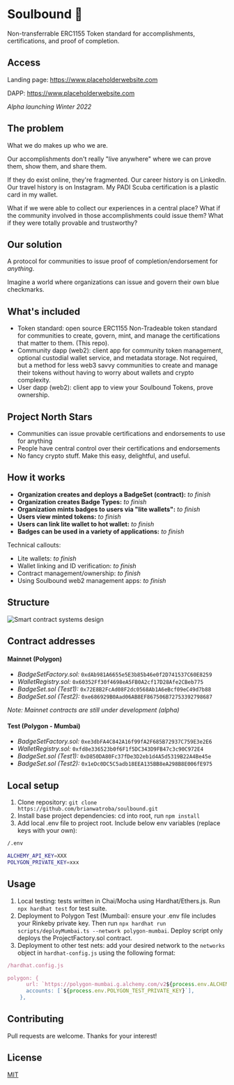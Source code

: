 # Soulbound 🪪

Non-transferrable ERC1155 Token standard for accomplishments, certifications, and proof of completion.

## Access

Landing page: https://www.placeholderwebsite.com

DAPP: https://www.placeholderwebsite.com

_Alpha launching Winter 2022_

## The problem

What we do makes up who we are.

Our accomplishments don't really "live anywhere" where we can prove them, show them, and share them.

If they do exist online, they're fragmented. Our career history is on LinkedIn. Our travel history is on Instagram. My PADI Scuba certification is a plastic card in my wallet.

What if we were able to collect our experiences in a central place? What if the community involved in those accomplishments could issue them? What if they were totally provable and trustworthy?

## Our solution

A protocol for communities to issue proof of completion/endorsement for _anything_.

Imagine a world where organizations can issue and govern their own blue checkmarks.

## What's included

- Token standard: open source ERC1155 Non-Tradeable token standard for communities to create, govern, mint, and manage the certifications that matter to them. (This repo).
- Community dapp (web2): client app for community token management, optional custodial wallet service, and metadata storage. Not required, but a method for less web3 savvy communities to create and manage their tokens without having to worry about wallets and crypto complexity.
- User dapp (web2): client app to view your Soulbound Tokens, prove ownership.

## Project North Stars

- Communities can issue provable certifications and endorsements to use for anything
- People have central control over their certifications and endorsements
- No fancy crypto stuff. Make this easy, delightful, and useful.

## How it works

- **Organization creates and deploys a BadgeSet (contract):** _to finish_
- **Organization creates Badge Types:** _to finish_
- **Organization mints badges to users via "lite wallets":** _to finish_
- **Users view minted tokens:** _to finish_
- **Users can link lite wallet to hot wallet:** _to finish_
- **Badges can be used in a variety of applications:** _to finish_

Technical callouts:

- Lite wallets: _to finish_
- Wallet linking and ID verification: _to finish_
- Contract management/ownership: _to finish_
- Using Soulbound web2 management apps: _to finish_

## Structure

![Smart contract systems design](https://brianwatroba.s3.amazonaws.com/soulboundsc4.png)

## Contract addresses

#### Mainnet (Polygon)

- _BadgeSetFactory.sol:_ `0xdAb981A6655e5E3b85b46e0f2D741537C60E8259`
- _WalletRegistry.sol:_ `0x60352Ff30f4698eA5FB0A2cf17D28Afe2CBeb775`
- _BadgeSet.sol (Test1):_ `0x72E8B2FcAd08F2dc0568Ab1A6eBcf09eC49d7b88`
- _BadgeSet.sol (Test2):_ `0xe686929B0Aad06AB8EF867506B72753392798687`

_Note: Mainnet contracts are still under development (alpha)_

#### Test (Polygon - Mumbai)

- _BadgeSetFactory.sol:_ `0xe3dbFA4C842A16f99fA2F685B72937C759E3e2E6`
- _WalletRegistry.sol:_ `0xfd8e336523b0f6F1f5DC343D9FB47c3c90C972E4`
- _BadgeSet.sol (Test1):_ `0xD850DA80Fc37fDe3D2eb1d4A5d5319B22A4Be45e`
- _BadgeSet.sol (Test2):_ `0x1eDc0DC5C5adb18EEA135BB8eA298B8E006fE975`

## Local setup

1. Clone repository: `git clone https://github.com/brianwatroba/soulbound.git`
2. Install base project dependencies: cd into root, run `npm install`
3. Add local .env file to project root. Include below env variables (replace keys with your own):

```bash
/.env

ALCHEMY_API_KEY=XXX
POLYGON_PRIVATE_KEY=xxx
```

## Usage

1. Local testing: tests written in Chai/Mocha using Hardhat/Ethers.js. Run `npx hardhat test` for test suite.
2. Deployment to Polygon Test (Mumbai): ensure your .env file includes your Rinkeby private key. Then run `npx hardhat run scripts/deployMumbai.ts --network polygon-mumbai`. Deploy script only deploys the ProjectFactory.sol contract.
3. Deployment to other test nets: add your desired network to the `networks` object in `hardhat-config.js` using the following format:

```javascript
/hardhat.config.js

polygon: {
      url: `https://polygon-mumbai.g.alchemy.com/v2${process.env.ALCHEMY_API_KEY}`,
      accounts: [`${process.env.POLYGON_TEST_PRIVATE_KEY}`],
    },
```

## Contributing

Pull requests are welcome. Thanks for your interest!

## License

[MIT](https://choosealicense.com/licenses/mit/)
